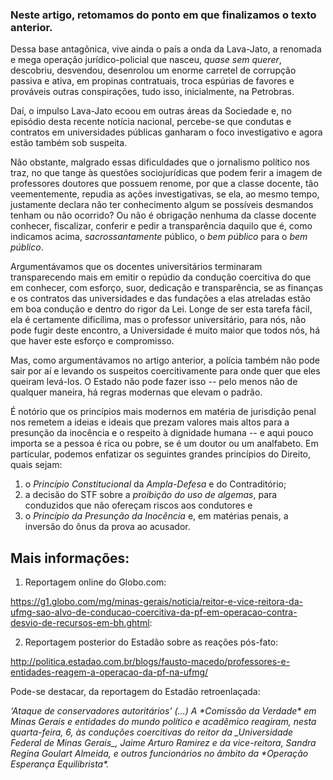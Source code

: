 
### Neste artigo, retomamos do ponto em que finalizamos o texto anterior.

Dessa base antagônica, vive ainda o país a onda da Lava-Jato, a renomada e mega operação jurídico-policial que nasceu, _quase sem querer_, descobriu, desvendou, desenrolou um enorme carretel de corrupção passiva e ativa, em propinas contratuais, troca espúrias de favores e prováveis outras conspirações, tudo isso, inicialmente, na Petrobras.

Daí, o impulso Lava-Jato ecoou em outras áreas da Sociedade e, no episódio desta recente notícia nacional, percebe-se que condutas e contratos em universidades públicas ganharam o foco investigativo e agora estão também sob suspeita.

Não obstante, malgrado essas dificuldades que o jornalismo político nos traz, no que tange às questões sociojurídicas que podem ferir a imagem de professores doutores que possuem renome, por que a classe docente, tão veementemente, repudia as ações investigativas, se ela, ao mesmo tempo, justamente declara não ter conhecimento algum se possíveis desmandos tenham ou não ocorrido?  Ou não é obrigação nenhuma da classe docente conhecer, fiscalizar, conferir e pedir a transparência daquilo que é, como indicamos acima, _sacrossantamente_ público, o *bem público* para o _bem público_.

Argumentávamos que os docentes universitários terminaram transparecendo mais em emitir o repúdio da condução coercitiva do que em conhecer, com esforço, suor, dedicação e transparência, se as finanças e os contratos das universidades e das fundações a elas atreladas estão em boa condução e dentro do rigor da Lei.  Longe de ser esta tarefa fácil, ela é certamente dificílima, mas o professor universitário, para nós, não pode fugir deste encontro, a Universidade é muito maior que todos nós, há que haver este esforço e compromisso.

Mas, como argumentávamos no artigo anterior, a polícia também não pode sair por aí e levando os suspeitos coercitivamente para onde quer que eles queiram levá-los.  O Estado não pode fazer isso -- pelo menos não de qualquer maneira, há regras modernas que elevam o padrão.

É notório que os princípios mais modernos em matéria de jurisdição penal nos remetem a ideias e ideais que prezam valores mais altos para a presunção da inocência e o respeito à dignidade humana -- e aqui pouco importa se a pessoa é rica ou pobre, se é um doutor ou um analfabeto. Em particular, podemos enfatizar os seguintes grandes princípios do Direito, quais sejam:

1. o *Princípio Constitucional* da _Ampla-Defesa_ e do Contraditório;
2. a decisão do STF sobre a _proibição do uso de algemas_, para conduzidos que não ofereçam riscos aos condutores e
3. o *Princípio da Presunção da Inocência* e, em matérias penais, a inversão do ônus da prova ao acusador.


Mais informações:
-----------------

1) Reportagem online do Globo.com:

https://g1.globo.com/mg/minas-gerais/noticia/reitor-e-vice-reitora-da-ufmg-sao-alvo-de-conducao-coercitiva-da-pf-em-operacao-contra-desvio-de-recursos-em-bh.ghtml:


2) Reportagem posterior do Estadão sobre as reações pós-fato:

http://politica.estadao.com.br/blogs/fausto-macedo/professores-e-entidades-reagem-a-operacao-da-pf-na-ufmg/

Pode-se destacar, da reportagem do Estadão retroenlaçada:

<cite>
‘Ataque de conservadores autoritários’ (...) A *Comissão da Verdade* em Minas Gerais e entidades do mundo político e acadêmico reagiram, nesta quarta-feira, 6, às conduções coercitivas do reitor da _Universidade Federal de Minas Gerais_, Jaime Arturo Ramirez e da vice-reitora, Sandra Regina Goulart Almeida, e outros funcionários no âmbito da *Operação Esperança Equilibrista*.
</cite>
